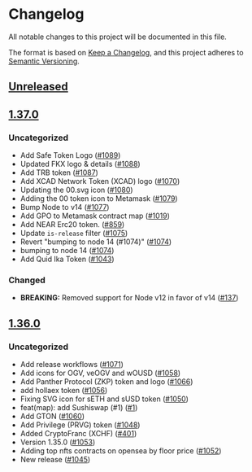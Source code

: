 # Changelog
All notable changes to this project will be documented in this file.

The format is based on [Keep a Changelog](https://keepachangelog.com/en/1.0.0/),
and this project adheres to [Semantic Versioning](https://semver.org/spec/v2.0.0.html).

## [Unreleased]

## [1.37.0]
### Uncategorized
- Add Safe Token Logo  ([#1089](https://github.com/MetaMask/contract-metadata/pull/1089))
- Updated FKX logo & details ([#1088](https://github.com/MetaMask/contract-metadata/pull/1088))
- Add TRB token ([#1087](https://github.com/MetaMask/contract-metadata/pull/1087))
- Add XCAD Network Token (XCAD) logo  ([#1070](https://github.com/MetaMask/contract-metadata/pull/1070))
- Updating the 00.svg icon ([#1080](https://github.com/MetaMask/contract-metadata/pull/1080))
- Adding the 00 token icon to Metamask ([#1079](https://github.com/MetaMask/contract-metadata/pull/1079))
- Bump Node to v14 ([#1077](https://github.com/MetaMask/contract-metadata/pull/1077))
- Add GPO to Metamask contract map ([#1019](https://github.com/MetaMask/contract-metadata/pull/1019))
- Add NEAR Erc20 token. ([#859](https://github.com/MetaMask/contract-metadata/pull/859))
- Update `is-release` filter ([#1075](https://github.com/MetaMask/contract-metadata/pull/1075))
- Revert "bumping to node 14 (#1074)" ([#1074](https://github.com/MetaMask/contract-metadata/pull/1074))
- bumping to node 14 ([#1074](https://github.com/MetaMask/contract-metadata/pull/1074))
- Add Quid Ika Token ([#1043](https://github.com/MetaMask/contract-metadata/pull/1043))

### Changed
- **BREAKING:** Removed support for Node v12 in favor of v14 ([#137](https://github.com/MetaMask/eth-json-rpc-middleware/pull/137))

## [1.36.0]
### Uncategorized
- Add release workflows ([#1071](https://github.com/MetaMask/contract-metadata/pull/1071))
- Add icons for OGV, veOGV and wOUSD ([#1058](https://github.com/MetaMask/contract-metadata/pull/1058))
- Add Panther Protocol (ZKP) token and logo ([#1066](https://github.com/MetaMask/contract-metadata/pull/1066))
- add hollaex token ([#1056](https://github.com/MetaMask/contract-metadata/pull/1056))
- Fixing SVG icon for sETH and sUSD token ([#1050](https://github.com/MetaMask/contract-metadata/pull/1050))
- feat(map): add Sushiswap (#1) ([#1](https://github.com/MetaMask/contract-metadata/pull/1))
- Add GTON ([#1060](https://github.com/MetaMask/contract-metadata/pull/1060))
- Add Privilege (PRVG) token ([#1048](https://github.com/MetaMask/contract-metadata/pull/1048))
- Added CryptoFranc (XCHF) ([#401](https://github.com/MetaMask/contract-metadata/pull/401))
- Version 1.35.0 ([#1053](https://github.com/MetaMask/contract-metadata/pull/1053))
- Adding top nfts contracts on opensea by floor price ([#1052](https://github.com/MetaMask/contract-metadata/pull/1052))
- New release ([#1045](https://github.com/MetaMask/contract-metadata/pull/1045))

[Unreleased]: https://github.com/MetaMask/contract-metadata/compare/v1.37.0...HEAD
[1.37.0]: https://github.com/MetaMask/contract-metadata/compare/v1.36.0...v1.37.0
[1.36.0]: https://github.com/MetaMask/contract-metadata/releases/tag/v1.36.0
